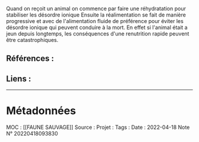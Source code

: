 Quand on reçoit un animal on commence par faire une réhydratation pour stabiliser les désordre ionique
Ensuite la réalimentation se fait de manière progressive et avec de l'alimentation fluide de préférence pour éviter les désordre ionique qui peuvent conduire à la mort. En effet si l'animal était a jeun depuis longtemps, les conséquences d'une renutrition rapide peuvent être catastrophiques.


## Références :
>
 

## Liens :




***
# Métadonnées
MOC : [[FAUNE SAUVAGE]]
Source :
Projet :
Tags : 
Date : 2022-04-18
Note N° 20220418093830